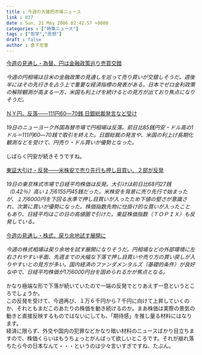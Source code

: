 ```yaml
---
title : 今週の大雑把市場ニュース
link : 837
date : Sun, 21 May 2006 02:42:57 +0000
categories : ["時事ニュース"]
tags : ["哲学","思想"]
draft : false
author : 倉下忠憲
---
```


<A HREF="http://www.nikkei.co.jp/news/market/20060521m2e3m2000a20.html" TARGET="_blank">今週の見通し・為替、円は金融政策巡り売買交錯</A><BR><BR><I>今週の円相場は日米の金融政策の見通しを巡って売り買いが交錯しそうだ。週後半にはその先行きを占う上で重要な経済指標の発表がある。日本でゼロ金利政策の解除観測が高まる一方、米国も利上げを続けるとの見方が出ており焦点になりそうだ。</I><BR><BR><A HREF="http://www.nikkei.co.jp/news/market/20060520m2dm7iaa0520.html" TARGET="_blank">ＮＹ円、反落――111円60―70銭 日銀総裁発言など受け</A><BR><BR><I>19日のニューヨーク外国為替市場で円相場は反落。前日比85銭円安・ドル高の1ドル＝111円60―70銭で取引を終えた。日銀総裁の発言や、米国の利上げ長期化観測などを受けて、円売り・ドル買いが優勢となった。</I><BR><BR>しばらく円安が続きそうですね。<BR><BR><A HREF="http://www.nikkei.co.jp/news/market/20060519m1ds0iss1619.html" TARGET="_blank">東証大引け・反発――米株安で売り先行も押し目買い、２部が反発</A><BR><BR><I>19日の東京株式市場で日経平均株価は反発。大引けは前日比68円27銭（0.42％）高い１万6155円45銭だった。米株安を背景に売り先行で始まったが、１万6000円を下回る水準で押し目買いが入ったため下値の堅さが意識され、次第に買いが優勢になった。株価指数先物に仕掛け的な買いが入ったこともあり、日経平均はこの日の高値圏で引けた。東証株価指数（ＴＯＰＩＸ）も反発している。</I><BR><BR><A HREF="http://www.nikkei.co.jp/news/market/20060521m1e3m2000920.html" TARGET="_blank">今週の見通し・株式、戻り余地試す展開に</A><BR><BR><I>今週の株式相場は戻り余地を試す展開になりそうだ。円相場などの外部環境に左右されやすい半面、先週までの大幅な下落で押し目買いや売り方の買い戻しが入りやすいとの見方が多い。国内経済のファンダメンタルズ（基礎的条件）が良好な中で、日経平均株価が1万6000円台を固められるかが焦点となる。</I><BR><BR>かなり極端な形で下落が続いていたので一端の反発でとりあえず一息というところでしょうか。<BR>この反発を受けて、今週再び、１万６千円から７千円に向けて上昇していくのか、それともまだこのあたりの株価を動き続けるのか。まあ株価は実際の景気の動きと直接反映するものではないにしても、「期待感」を推し量る材料にはなります。<BR>経済に限らず、外交や国内の犯罪などかなり暗い材料のニュースばかり目立ちますので、株価くらいはもうちょっとがんばって欲しいところです。それが崩れ落ちたら今の日本なんて・・・というのは少々言いすぎですね、たぶん。<BR><br><br>

